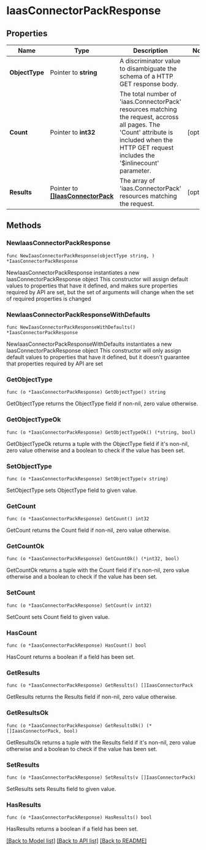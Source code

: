 # IaasConnectorPackResponse

## Properties

Name | Type | Description | Notes
------------ | ------------- | ------------- | -------------
**ObjectType** | Pointer to **string** | A discriminator value to disambiguate the schema of a HTTP GET response body. | 
**Count** | Pointer to **int32** | The total number of &#39;iaas.ConnectorPack&#39; resources matching the request, accross all pages. The &#39;Count&#39; attribute is included when the HTTP GET request includes the &#39;$inlinecount&#39; parameter. | [optional] 
**Results** | Pointer to [**[]IaasConnectorPack**](iaas.ConnectorPack.md) | The array of &#39;iaas.ConnectorPack&#39; resources matching the request. | [optional] 

## Methods

### NewIaasConnectorPackResponse

`func NewIaasConnectorPackResponse(objectType string, ) *IaasConnectorPackResponse`

NewIaasConnectorPackResponse instantiates a new IaasConnectorPackResponse object
This constructor will assign default values to properties that have it defined,
and makes sure properties required by API are set, but the set of arguments
will change when the set of required properties is changed

### NewIaasConnectorPackResponseWithDefaults

`func NewIaasConnectorPackResponseWithDefaults() *IaasConnectorPackResponse`

NewIaasConnectorPackResponseWithDefaults instantiates a new IaasConnectorPackResponse object
This constructor will only assign default values to properties that have it defined,
but it doesn't guarantee that properties required by API are set

### GetObjectType

`func (o *IaasConnectorPackResponse) GetObjectType() string`

GetObjectType returns the ObjectType field if non-nil, zero value otherwise.

### GetObjectTypeOk

`func (o *IaasConnectorPackResponse) GetObjectTypeOk() (*string, bool)`

GetObjectTypeOk returns a tuple with the ObjectType field if it's non-nil, zero value otherwise
and a boolean to check if the value has been set.

### SetObjectType

`func (o *IaasConnectorPackResponse) SetObjectType(v string)`

SetObjectType sets ObjectType field to given value.


### GetCount

`func (o *IaasConnectorPackResponse) GetCount() int32`

GetCount returns the Count field if non-nil, zero value otherwise.

### GetCountOk

`func (o *IaasConnectorPackResponse) GetCountOk() (*int32, bool)`

GetCountOk returns a tuple with the Count field if it's non-nil, zero value otherwise
and a boolean to check if the value has been set.

### SetCount

`func (o *IaasConnectorPackResponse) SetCount(v int32)`

SetCount sets Count field to given value.

### HasCount

`func (o *IaasConnectorPackResponse) HasCount() bool`

HasCount returns a boolean if a field has been set.

### GetResults

`func (o *IaasConnectorPackResponse) GetResults() []IaasConnectorPack`

GetResults returns the Results field if non-nil, zero value otherwise.

### GetResultsOk

`func (o *IaasConnectorPackResponse) GetResultsOk() (*[]IaasConnectorPack, bool)`

GetResultsOk returns a tuple with the Results field if it's non-nil, zero value otherwise
and a boolean to check if the value has been set.

### SetResults

`func (o *IaasConnectorPackResponse) SetResults(v []IaasConnectorPack)`

SetResults sets Results field to given value.

### HasResults

`func (o *IaasConnectorPackResponse) HasResults() bool`

HasResults returns a boolean if a field has been set.


[[Back to Model list]](../README.md#documentation-for-models) [[Back to API list]](../README.md#documentation-for-api-endpoints) [[Back to README]](../README.md)


